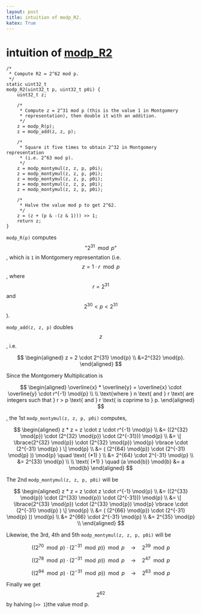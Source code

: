 ```yaml
---
layout: post
title: intuition of modp_R2.
katex: True
---
```

# intuition of [modp_R2](https://github.com/open-quantum-safe/liboqs/blob/main/src/sig/falcon/pqclean_falcon-1024_aarch64/keygen.c#L728-L757)

```
/*
 * Compute R2 = 2^62 mod p.
 */
static uint32_t
modp_R2(uint32_t p, uint32_t p0i) {
    uint32_t z;

    /*
     * Compute z = 2^31 mod p (this is the value 1 in Montgomery
     * representation), then double it with an addition.
     */
    z = modp_R(p);
    z = modp_add(z, z, p);

    /*
     * Square it five times to obtain 2^32 in Montgomery representation
     * (i.e. 2^63 mod p).
     */
    z = modp_montymul(z, z, p, p0i);
    z = modp_montymul(z, z, p, p0i);
    z = modp_montymul(z, z, p, p0i);
    z = modp_montymul(z, z, p, p0i);
    z = modp_montymul(z, z, p, p0i);

    /*
     * Halve the value mod p to get 2^62.
     */
    z = (z + (p & -(z & 1))) >> 1;
    return z;
}
```

`modp_R(p)` computes $$\text{"}2^{31} \mod{p}\text{"}$$, which is `1` in Montgomery representation (i.e. $$z = 1 \cdot r \mod{p}$$, where $$r=2^{31}$$ and $$2^{30} < p < 2^{31}$$).

`modp_add(z, z, p)` doubles $$z$$,
i.e. 

$$
\begin{aligned}
z = 2 \cdot 2^{31} \mod{p} \\
&=2^{32} \mod{p}.
\end{aligned}
$$

Since the Montgomery Multiplication is

$$
\begin{aligned}
\overline{x} * \overline{y} = \overline{x} \cdot \overline{y} \cdot r^{-1} \mod{p} \\
\\
\text{where } n \text{ and } r \text{ are integers such that } r > p \text{ and } r \text{ is coprime to } p.
\end{aligned}
$$

, the 1st `modp_montymul(z, z, p, p0i)` computes, 

$$
\begin{aligned}
z * z = z \cdot z \cdot r^{-1} \mod{p} \\
&= ((2^{32} \mod{p}) \cdot (2^{32} \mod{p}) \cdot (2^{-31})) \mod{p} \\
&= \[ \lbrace(2^{32} \mod{p}) \cdot (2^{32} \mod{p}) \mod{p} \rbrace \cdot (2^{-31} \mod{p} ) \] \mod{p} \\
&= ( (2^{64} \mod{p}) \cdot (2^{-31} \mod{p} )) \mod{p}  \quad \text{ (*1) } \\
&= 2^{64} \cdot 2^{-31} \mod{p} \\
&= 2^{33} \mod{p} \\
\\
\text{ (*1)  } \quad 
(a \mod{b}) \mod{b} 
&= a \mod{b}
\end{aligned}
$$

The 2nd `modp_montymul(z, z, p, p0i)` will be

$$
\begin{aligned}
z * z = z \cdot z \cdot r^{-1} \mod{p} \\
&= ((2^{33} \mod{p}) \cdot (2^{33} \mod{p}) \cdot (2^{-31})) \mod{p} \\
&= \[ \lbrace(2^{33} \mod{p}) \cdot (2^{33} \mod{p}) \mod{p} \rbrace \cdot (2^{-31} \mod{p} ) \] \mod{p} \\
&= ( (2^{66} \mod{p}) \cdot (2^{-31} \mod{p} )) \mod{p} \\
&= 2^{66} \cdot 2^{-31} \mod{p} \\
&= 2^{35} \mod{p} \\
\end{aligned}
$$

Likewise, the 3rd, 4th and 5th `modp_montymul(z, z, p, p0i)` will be 

$$( (2^{70} \mod{p}) \cdot (2^{-31} \mod{p} )) \mod{p} \quad \rightarrow \quad 2^{39} \mod{p}$$

$$( (2^{78} \mod{p}) \cdot (2^{-31} \mod{p} )) \mod{p} \quad \rightarrow \quad 2^{47} \mod{p}$$

$$( (2^{94} \mod{p}) \cdot (2^{-31} \mod{p} )) \mod{p} \quad \rightarrow \quad 2^{63} \mod{p}$$

Finally we get $$2^{62}$$ by halving (`>> 1`)the value mod p.
